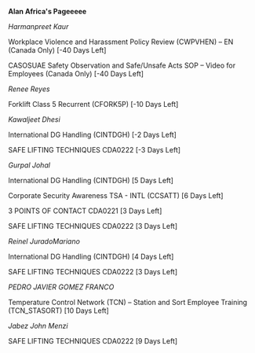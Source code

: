 **Alan Africa's Pageeeee**


*Harmanpreet Kaur*

Workplace Violence and Harassment Policy Review (CWPVHEN) – EN (Canada Only) [-40 Days Left]


CASOSUAE Safety Observation and Safe/Unsafe Acts SOP – Video for Employees (Canada Only) [-40 Days Left]


*Renee Reyes*

Forklift Class 5 Recurrent (CFORK5P) [-10 Days Left]


*Kawaljeet Dhesi*

International DG Handling (CINTDGH) [-2 Days Left]


SAFE LIFTING TECHNIQUES CDA0222 [-3 Days Left]


*Gurpal Johal*

International DG Handling (CINTDGH) [5 Days Left]


Corporate Security Awareness TSA - INTL (CCSATT) [6 Days Left]


3 POINTS OF CONTACT CDA0221 [3 Days Left]


SAFE LIFTING TECHNIQUES CDA0222 [3 Days Left]


*Reinel JuradoMariano*

International DG Handling (CINTDGH) [4 Days Left]


SAFE LIFTING TECHNIQUES CDA0222 [3 Days Left]


*PEDRO JAVIER GOMEZ FRANCO*

Temperature Control Network (TCN) – Station and Sort Employee Training (TCN_STASORT) [10 Days Left]


*Jabez John Menzi*

SAFE LIFTING TECHNIQUES CDA0222 [9 Days Left]


